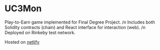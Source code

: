 # UC3Mon
Play-to-Earn game implemented for Final Degree Project. /n
Includes both Solidity contracts (chain) and React interface for interaction (web). /n
Deployed on Rinkeby test network.

Hosted on [netlify]([https://pages.github.com/](https://uc3mon.netlify.app/))
